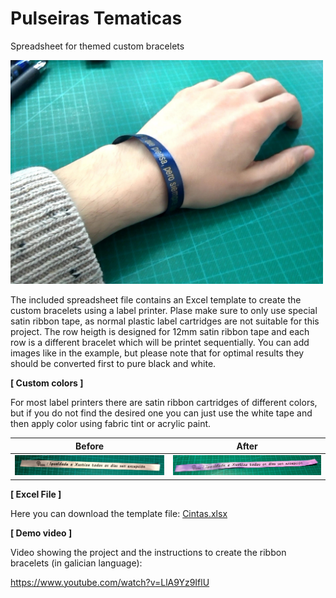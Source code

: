 # Pulseiras Tematicas
Spreadsheet for themed custom bracelets

<img src="img/PulserasTematicas.jpg" width="500">

The included spreadsheet file contains an Excel template to create the custom bracelets using a label printer.
Plase make sure to only use special satin ribbon tape, as normal plastic label cartridges are not suitable for this project.
The row heigth is designed for 12mm satin ribbon tape and each row is a different bracelet which will be printet sequentially. You can add images like in the example, but please note that for optimal results they should be converted first to pure black and white.

**[ Custom colors ]**

For most label printers there are satin ribbon cartridges of different colors, but if you do not find the desired one you can just use the white tape and then apply color using fabric tint or acrylic paint.

| Before | After |
| ------ | ----- |
| <img src="img/Cinta_blanca.jpg" width="300"> | <img src="img/Cinta_tintada.jpg" width="300"> |

**[ Excel File ]**

Here you can download the template file: <a href="Cintas.xlsx">Cintas.xlsx</a>

**[ Demo video ]**

Video showing the project and the instructions to create the ribbon bracelets (in galician language):

https://www.youtube.com/watch?v=LlA9Yz9IflU
